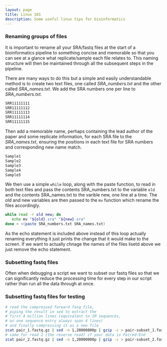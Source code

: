 ```yaml
---
layout: page
title: Linux 101
description: Some useful linux tips for bioinformatics
---
```


### Renaming groups of files

It is important to rename all your SRA/fastq files at the start of a bioinformatics pipeline to something 
concise and memorable so that you can see at a glance what replicate/sample each file relates to. This 
naming structure will then be maintained through all the subsequent steps in the pipeline.

There are many ways to do this but a simple and easily understandable method is to create two text files, 
one called *SRA_numbers.txt* and the other called *SRA_names.txt*. We add the SRA numbers one per line to 
*SRA_numbers.txt*.

~~~bash
SRR11111111
SRR11111112
SRR11111113
SRR11111114
SRR11111115
~~~

Then add a memorable name, perhaps containing the lead author of the paper and some replicate information, 
for each SRA file to the *SRA_names.txt*, ensuring the positions in each text file for SRA numbers and 
corresponding new name match.

~~~bash
Sample1
Sample2
Sample3
Sample4
Sample5
~~~

We then use a simple `while` loop, along with the paste function, to read in both text files and pass the 
contents SRA_numbers.txt to the variable `old` and the contents SRA_names.txt to the varible new, one line 
at a time. The old and new variables are then passed to the `mv` function which rename the files accordingly.

~~~bash
while read -r old new; do
   echo mv "${old}.sra" "${new}.sra"
done < <(paste SRA_numbers.txt SRA_names.txt)
~~~

As the echo statement is included above instead of this loop actually renaming everything it just prints the 
change that it would make to the screen. If we want to actually chnage the names of the files lisetd above we 
just remove the echo statement.

### Subsetting fastq files

Often when debugging a script we want to subset our fastq files so that we can significantly reduce the 
processing time for every step in our script rather than run all the data through at once. 

### Subsetting fastq files for testing

~~~bash
# read the compressed forward fasq file, 
# piping the result in sed to extract the 
# first 4 million lines (equivalent to 1M sequences, 
# as one sequence entry always span 4 lines)
# and finally compressing it as a new file
zcat pair_1.fastq.gz | sed -n 1,20000000p | gzip -c > pair-subset_1.fastq.gz
# same for read 2 (the reverse read) if your data is Paired-End
zcat pair_2.fastq.gz | sed -n 1,20000000p | gzip -c > pair-subset_2.fastq.gz
~~~

